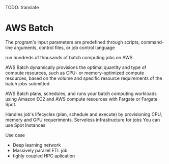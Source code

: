 TODO: translate

# AWS Batch

The program's input parameters are predefined through scripts, command-line arguments, control files, or job control language

run hundreds of thousands of batch computing jobs on AWS. 

AWS Batch dynamically provisions the optimal quantity and type of compute resources, such as CPU- or memory-optimized compute resources, based on the volume and specific resource requirements of the batch jobs submitted.

AWS Batch plans, schedules, and runs your batch computing workloads using Amazon EC2 and AWS compute resources with Fargate or Fargate Spot. 

Handles job's lifecycles (plan, schedule and execute) by provisioning CPU, memory and GPU requeriments.
Serveless infrastructure for jobs
You can use Spot Instances

Use case
- Deep learning network
- Massively parallel ETL job
- tighly coupled HPC aplication
